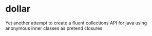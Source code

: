 dollar
======

Yet another attempt to create a fluent collections API for java using anonymous inner classes as pretend closures.
